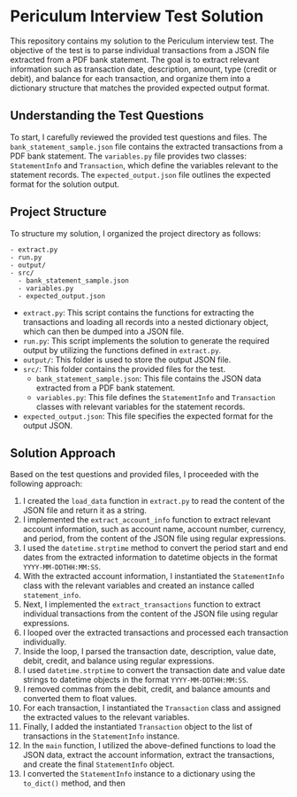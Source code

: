 
# Periculum Interview Test Solution

This repository contains my solution to the Periculum interview test. The objective of the test is to parse individual transactions from a JSON file extracted from a PDF bank statement. The goal is to extract relevant information such as transaction date, description, amount, type (credit or debit), and balance for each transaction, and organize them into a dictionary structure that matches the provided expected output format.

## Understanding the Test Questions

To start, I carefully reviewed the provided test questions and files. The `bank_statement_sample.json` file contains the extracted transactions from a PDF bank statement. The `variables.py` file provides two classes: `StatementInfo` and `Transaction`, which define the variables relevant to the statement records. The `expected_output.json` file outlines the expected format for the solution output.

## Project Structure

To structure my solution, I organized the project directory as follows:

```
- extract.py
- run.py
- output/
- src/
  - bank_statement_sample.json
  - variables.py
  - expected_output.json
```

- `extract.py`: This script contains the functions for extracting the transactions and loading all records into a nested dictionary object, which can then be dumped into a JSON file.
- `run.py`: This script implements the solution to generate the required output by utilizing the functions defined in `extract.py`.
- `output/`: This folder is used to store the output JSON file.
- `src/`: This folder contains the provided files for the test.
  - `bank_statement_sample.json`: This file contains the JSON data extracted from a PDF bank statement.
  - `variables.py`: This file defines the `StatementInfo` and `Transaction` classes with relevant variables for the statement records.
- `expected_output.json`: This file specifies the expected format for the output JSON.

## Solution Approach

Based on the test questions and provided files, I proceeded with the following approach:

1. I created the `load_data` function in `extract.py` to read the content of the JSON file and return it as a string.
2. I implemented the `extract_account_info` function to extract relevant account information, such as account name, account number, currency, and period, from the content of the JSON file using regular expressions.
3. I used the `datetime.strptime` method to convert the period start and end dates from the extracted information to datetime objects in the format `YYYY-MM-DDTHH:MM:SS`.
4. With the extracted account information, I instantiated the `StatementInfo` class with the relevant variables and created an instance called `statement_info`.
5. Next, I implemented the `extract_transactions` function to extract individual transactions from the content of the JSON file using regular expressions.
6. I looped over the extracted transactions and processed each transaction individually.
7. Inside the loop, I parsed the transaction date, description, value date, debit, credit, and balance using regular expressions.
8. I used `datetime.strptime` to convert the transaction date and value date strings to datetime objects in the format `YYYY-MM-DDTHH:MM:SS`.
9. I removed commas from the debit, credit, and balance amounts and converted them to float values.
10. For each transaction, I instantiated the `Transaction` class and assigned the extracted values to the relevant variables.
11. Finally, I added the instantiated `Transaction` object to the list of transactions in the `StatementInfo` instance.
12. In the `main` function, I utilized the above-defined functions to load the JSON data, extract the account information, extract the transactions, and create the final `StatementInfo` object.
13. I converted the `StatementInfo` instance to a dictionary using the `to_dict()` method, and then